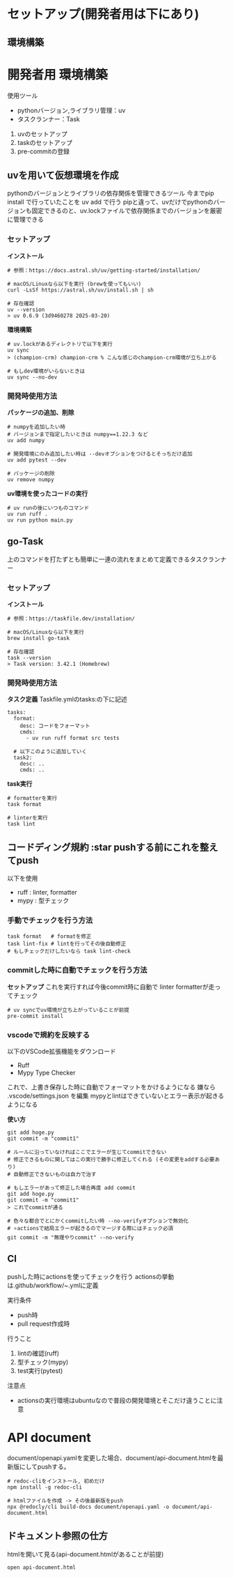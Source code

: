 # セットアップ(開発者用は下にあり)


## 環境構築



# 開発者用 環境構築
使用ツール
- pythonバージョン,ライブラリ管理：uv
- タスクランナー：Task

1. uvのセットアップ
2. taskのセットアップ
3. pre-commitの登録

## uvを用いて仮想環境を作成
pythonのバージョンとライブラリの依存関係を管理できるツール
今までpip install で行っていたことを uv add で行う
pipと違って、uvだけでpythonのバージョンも固定できるのと、uv.lockファイルで依存関係までのバージョンを厳密に管理できる

### セットアップ
**インストール**
```
# 参照：https://docs.astral.sh/uv/getting-started/installation/ 

# macOS/Linuxなら以下を実行 (brewを使ってもいい)
curl -LsSf https://astral.sh/uv/install.sh | sh

# 存在確認
uv --version
> uv 0.6.9 (3d9460278 2025-03-20)
```
**環境構築**
```
# uv.lockがあるディレクトリで以下を実行
uv sync
> (champion-crm) champion-crm % こんな感じのchampion-crm環境が立ち上がる

# もしdev環境がいらないときは
uv sync --no-dev
```

### 開発時使用方法
**パッケージの追加、削除**
```
# numpyを追加したい時
# バージョンまで指定したいときは numpy==1.22.3 など
uv add numpy

# 開発環境にのみ追加したい時は --devオプションをつけるとそっちだけ追加
uv add pytest --dev

# パッケージの削除
uv remove numpy
```

**uv環境を使ったコードの実行**
```
# uv runの後にいつものコマンド
uv run ruff .
uv run python main.py
```


## go-Task
上のコマンドを打たずとも簡単に一連の流れをまとめて定義できるタスクランナー

### セットアップ
**インストール**
```
# 参照：https://taskfile.dev/installation/

# macOS/Linuxなら以下を実行
brew install go-task

# 存在確認
task --version
> Task version: 3.42.1 (Homebrew)
```

### 開発時使用方法
**タスク定義**
Taskfile.ymlのtasks:の下に記述
```
tasks:
  format:
    desc: コードをフォーマット
    cmds:
      - uv run ruff format src tests

  # 以下このように追加していく
  task2:
    desc: ..
    cmds: ..
```

**task実行**
```
# formatterを実行
task format

# linterを実行
task lint
```

## コードディング規約 :star pushする前にこれを整えてpush
以下を使用
- ruff : linter, formatter
- mypy : 型チェック

### 手動でチェックを行う方法
```
task format   # formatを修正
task lint-fix # lintを行ってその後自動修正
# もしチェックだけしたいなら task lint-check
```

### commitした時に自動でチェックを行う方法
**セットアップ**
これを実行すれば今後commit時に自動で linter formatterが走ってチェック
```
# uv syncでuv環境が立ち上がっていることが前提
pre-commit install
```

### vscodeで規約を反映する
以下のVSCode拡張機能をダウンロード
- Ruff
- Mypy Type Checker

これで、上書き保存した時に自動でフォーマットをかけるようになる
嫌なら .vscode/settings.json を編集
mypyとlintはできていないとエラー表示が起きるようになる

**使い方**
```
git add hoge.py
git commit -m "commit1"

# ルールに沿っていなければここでエラーが生じてcommitできない
# 修正できるものに関してはこの実行で勝手に修正してくれる (その変更をaddする必要あり)
# 自動修正できないものは自力で治す

# もしエラーがあって修正した場合再度 add commit
git add hoge.py
git commit -m "commit1"
> これでcommitが通る

# 色々な都合でとにかくcommitしたい時 --no-verifyオプションで無効化
# ⭐️actionsで結局エラーが起きるのでマージする際にはチェック必須
git commit -m "無理やりcommit" --no-verify
```

## CI
pushした時にactionsを使ってチェックを行う
actionsの挙動は.github/workflow/~.ymlに定義

実行条件
- push時
- pull request作成時

行うこと
1. lintの確認(ruff)
2. 型チェック(mypy)
3. test実行(pytest)

注意点
- actionsの実行環境はubuntuなので普段の開発環境とそこだけ違うことに注意

# API document
document/openapi.yamlを変更した場合、document/api-document.htmlを最新版にしてpushする。
```
# redoc-cliをインストール, 初めだけ
npm install -g redoc-cli

# htmlファイルを作成 -> その後最新版をpush
npx @redocly/cli build-docs document/openapi.yaml -o document/api-document.html
```

## ドキュメント参照の仕方
htmlを開いて見る(api-document.htmlがあることが前提)
```
open api-document.html
```
